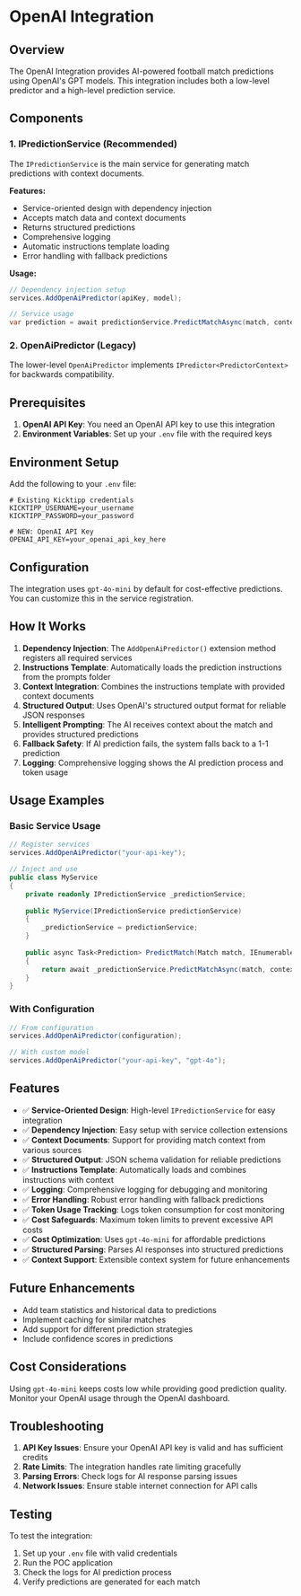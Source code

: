 # OpenAI Integration

## Overview

The OpenAI Integration provides AI-powered football match predictions using OpenAI's GPT models. This integration includes both a low-level predictor and a high-level prediction service.

## Components

### 1. IPredictionService (Recommended)

The `IPredictionService` is the main service for generating match predictions with context documents.

**Features:**
- Service-oriented design with dependency injection
- Accepts match data and context documents
- Returns structured predictions
- Comprehensive logging
- Automatic instructions template loading
- Error handling with fallback predictions

**Usage:**
```csharp
// Dependency injection setup
services.AddOpenAiPredictor(apiKey, model);

// Service usage
var prediction = await predictionService.PredictMatchAsync(match, contextDocuments);
```

### 2. OpenAiPredictor (Legacy)

The lower-level `OpenAiPredictor` implements `IPredictor<PredictorContext>` for backwards compatibility.

## Prerequisites

1. **OpenAI API Key**: You need an OpenAI API key to use this integration
2. **Environment Variables**: Set up your `.env` file with the required keys

## Environment Setup

Add the following to your `.env` file:

```env
# Existing Kicktipp credentials
KICKTIPP_USERNAME=your_username
KICKTIPP_PASSWORD=your_password

# NEW: OpenAI API Key
OPENAI_API_KEY=your_openai_api_key_here
```

## Configuration

The integration uses `gpt-4o-mini` by default for cost-effective predictions. You can customize this in the service registration.

## How It Works

1. **Dependency Injection**: The `AddOpenAiPredictor()` extension method registers all required services
2. **Instructions Template**: Automatically loads the prediction instructions from the prompts folder
3. **Context Integration**: Combines the instructions template with provided context documents
4. **Structured Output**: Uses OpenAI's structured output format for reliable JSON responses
5. **Intelligent Prompting**: The AI receives context about the match and provides structured predictions
6. **Fallback Safety**: If AI prediction fails, the system falls back to a 1-1 prediction
7. **Logging**: Comprehensive logging shows the AI prediction process and token usage

## Usage Examples

### Basic Service Usage

```csharp
// Register services
services.AddOpenAiPredictor("your-api-key");

// Inject and use
public class MyService
{
    private readonly IPredictionService _predictionService;
    
    public MyService(IPredictionService predictionService)
    {
        _predictionService = predictionService;
    }
    
    public async Task<Prediction> PredictMatch(Match match, IEnumerable<DocumentContext> context)
    {
        return await _predictionService.PredictMatchAsync(match, context);
    }
}
```

### With Configuration

```csharp
// From configuration
services.AddOpenAiPredictor(configuration);

// With custom model
services.AddOpenAiPredictor("your-api-key", "gpt-4o");
```

## Features

- ✅ **Service-Oriented Design**: High-level `IPredictionService` for easy integration
- ✅ **Dependency Injection**: Easy setup with service collection extensions
- ✅ **Context Documents**: Support for providing match context from various sources
- ✅ **Structured Output**: JSON schema validation for reliable predictions
- ✅ **Instructions Template**: Automatically loads and combines instructions with context
- ✅ **Logging**: Comprehensive logging for debugging and monitoring
- ✅ **Error Handling**: Robust error handling with fallback predictions
- ✅ **Token Usage Tracking**: Logs token consumption for cost monitoring
- ✅ **Cost Safeguards**: Maximum token limits to prevent excessive API costs
- ✅ **Cost Optimization**: Uses `gpt-4o-mini` for affordable predictions
- ✅ **Structured Parsing**: Parses AI responses into structured predictions
- ✅ **Context Support**: Extensible context system for future enhancements

## Future Enhancements

- Add team statistics and historical data to predictions
- Implement caching for similar matches
- Add support for different prediction strategies
- Include confidence scores in predictions

## Cost Considerations

Using `gpt-4o-mini` keeps costs low while providing good prediction quality. Monitor your OpenAI usage through the OpenAI dashboard.

## Troubleshooting

1. **API Key Issues**: Ensure your OpenAI API key is valid and has sufficient credits
2. **Rate Limits**: The integration handles rate limiting gracefully
3. **Parsing Errors**: Check logs for AI response parsing issues
4. **Network Issues**: Ensure stable internet connection for API calls

## Testing

To test the integration:

1. Set up your `.env` file with valid credentials
2. Run the POC application
3. Check the logs for AI prediction process
4. Verify predictions are generated for each match
